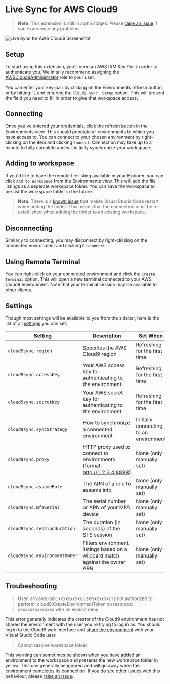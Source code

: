 # Live Sync for AWS Cloud9

>**Note:** This extension is still in alpha stages. Please [raise an issue](https://github.com/iann0036/cloud9-sync/issues) if you experience any problems.

![Live Sync for AWS Cloud9 Screenshot](https://raw.githubusercontent.com/iann0036/cloud9-sync/master/resources/screenshot.png)

## Setup

To start using this extension, you'll need an AWS IAM Key Pair in order to authenticate you. We initally recommend assigning the [AWSCloud9Administrator](https://console.aws.amazon.com/iam/home#/policies/arn:aws:iam::aws:policy/AWSCloud9Administrator$jsonEditor) role to your user.

You can enter your key-pair by clicking on the Environments refresh button, or by hitting `F1` and entering the `Cloud9 Sync: Setup` option. This will present the field you need to fill in order to give that workspace access.


## Connecting

Once you've entered your credentials, click the refresh button in the Environments view. This should populate all environments to which you have access to. You can connect to your chosen environment by right-clicking on the item and clicking `Connect`. Connection may take up to a minute to fully complete and will initially synchronize your workspace.


## Adding to workspace

If you'd like to have the remote file listing available in your Explorer, you can click `Add to Workspace` from the Environments view. This will add the file listings as a seperate workspace folder. You can save the workspace to persist the workspace folder in the future.

>**Note:** There is a [known issue](https://github.com/Microsoft/vscode/issues/46048) that makes Visual Studio Code restart when adding the folder. This means that the connection must be re-established when adding the folder to an existing workspace.


## Disconnecting

Similarly to connecting, you may disconnect by right-clicking on the connected environment and clicking `Disconnect`.


## Using Remote Terminal

You can right-click on your connected environment and click the `Create Terminal` option. This will open a new terminal connected to your AWS Cloud9 environment. Note that your terminal session may be available to other clients.


## Settings

Though most settings will be available to you from the sidebar, here is the list of all [settings](https://code.visualstudio.com/docs/getstarted/settings) you can set:

Setting | Description | Set When
------- | ----------- | --------
`cloud9sync.region` | Specifies the AWS Cloud9 region | Refreshing for the first time
`cloud9sync.accessKey` | Your AWS access key for authenticating to the environment | Refreshing for the first time
`cloud9sync.secretKey` | Your AWS secret key for authenticating to the environment | Refreshing for the first time
`cloud9sync.syncStrategy` | How to synchronize a connected environment | Initially connecting to an environment
`cloud9sync.proxy` | HTTP proxy used to connect to environments (format: http://1.2.3.4:8888) | None (only manually set)
`cloud9sync.assumeRole` | The ARN of a role to assume into | None (only manually set)
`cloud9sync.mfaSerial` | The serial number or ARN of your MFA device | None (only manually set)
`cloud9sync.sessionDuration` | The duration (in seconds) of the STS session | None (only manually set)
`cloud9sync.environmentOwner` | Filters environment listings based on a wildcard match against the owner ARN | None (only manually set)


## Troubeshooting

> User: arn:aws:iam::xxxxxxxxxx:user/xxxxxxx is not authorized to perform: cloud9:CreateEnvironmentToken on resource: xxxxxxxxxxxxxxx with an explicit deny

This error generally indicates the creator of the Cloud9 environment has not shared the environment with the user you're trying to log in as. You should log in to the Cloud9 web interface and [share the environment](https://docs.aws.amazon.com/cloud9/latest/user-guide/share-environment.html#share-environment-invite-user) with your Visual Studio Code user.

> Cannot resolve workspace folder

This warning can sometimes be shown when you have added an environment to the workspace and presents the new workspace folder in yellow. This can generally be ignored and will go away when the environment completes its connection. If you do see other issues with this behaviour, please [raise an issue](https://github.com/iann0036/cloud9-sync/issues).
